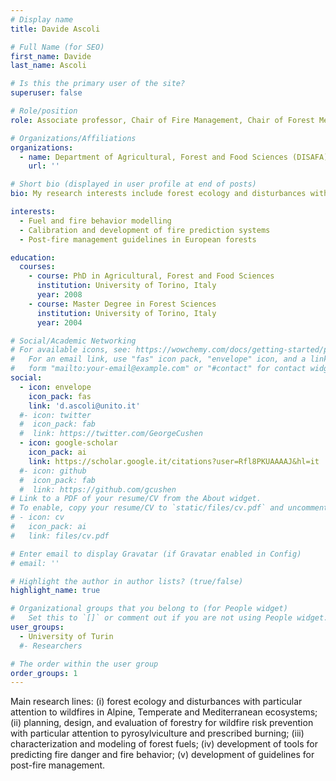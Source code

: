 ```yaml
---
# Display name
title: Davide Ascoli

# Full Name (for SEO)
first_name: Davide
last_name: Ascoli

# Is this the primary user of the site?
superuser: false

# Role/position
role: Associate professor, Chair of Fire Management, Chair of Forest Measurements

# Organizations/Affiliations
organizations:
  - name: Department of Agricultural, Forest and Food Sciences (DISAFA), University of Turin, Italy
    url: ''

# Short bio (displayed in user profile at end of posts)
bio: My research interests include forest ecology and disturbances with particular attention to wildfires in Alpine, Temperate and Mediterranean ecosystems.

interests:
  - Fuel and fire behavior modelling
  - Calibration and development of fire prediction systems
  - Post-fire management guidelines in European forests

education:
  courses:
    - course: PhD in Agricultural, Forest and Food Sciences
      institution: University of Torino, Italy
      year: 2008
    - course: Master Degree in Forest Sciences
      institution: University of Torino, Italy
      year: 2004

# Social/Academic Networking
# For available icons, see: https://wowchemy.com/docs/getting-started/page-builder/#icons
#   For an email link, use "fas" icon pack, "envelope" icon, and a link in the
#   form "mailto:your-email@example.com" or "#contact" for contact widget.
social:
  - icon: envelope
    icon_pack: fas
    link: 'd.ascoli@unito.it'
  #- icon: twitter
  #  icon_pack: fab
  #  link: https://twitter.com/GeorgeCushen
  - icon: google-scholar
    icon_pack: ai
    link: https://scholar.google.it/citations?user=Rfl8PKUAAAAJ&hl=it
  #- icon: github
  #  icon_pack: fab
  #  link: https://github.com/gcushen
# Link to a PDF of your resume/CV from the About widget.
# To enable, copy your resume/CV to `static/files/cv.pdf` and uncomment the lines below.
# - icon: cv
#   icon_pack: ai
#   link: files/cv.pdf

# Enter email to display Gravatar (if Gravatar enabled in Config)
# email: ''

# Highlight the author in author lists? (true/false)
highlight_name: true

# Organizational groups that you belong to (for People widget)
#   Set this to `[]` or comment out if you are not using People widget.
user_groups:
  - University of Turin
  #- Researchers

# The order within the user group
order_groups: 1
---
```


Main research lines: (i) forest ecology and disturbances with particular attention to wildfires in Alpine, Temperate and Mediterranean ecosystems; (ii) planning, design, and evaluation of forestry for wildfire risk prevention with particular attention to pyrosylviculture and prescribed burning; (iii) characterization and modeling of forest fuels; (iv) development of tools for predicting fire danger and fire behavior; (v) development of guidelines for post-fire management.

